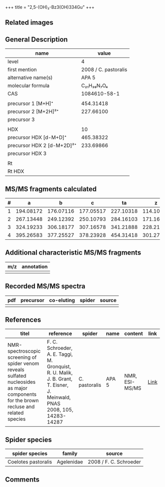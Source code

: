 +++
title = "2,5-(OH)₂-Bz3(OH)334Gu"
+++

## Related images

## General Description

| name                       | value                |
|----------------------------|----------------------|
| level                      | 4                    |
| first mention              | 2008 / C. pastoralis |
| alternative name(s)        | APA 5                |
| molecular formula          | C₂₁H₃₉N₇O₄           |
| CAS                        | 1084610-58-1         |
|                            |                      |
| precursor 1 [M+H]⁺         | 454.31418            |
| precursor 2 [M+2H]²⁺       | 227.66100            |
| precursor 3                |                      |
|                            |                      |
| HDX                        | 10                   |
| precursor HDX   [d-M+D]⁺   | 465.38322            |
| precursor HDX 2 [d-M+2D]²⁺ | 233.69866            |
| precursor HDX 3            |                      |
|                            |                      |
| Rt                         |                      |
| Rt HDX                     |                      |

## MS/MS fragments calculated

| # | a         | b         | c         | ta        | z         | y         | tz        |
|---|-----------|-----------|-----------|-----------|-----------|-----------|-----------|
| 1 | 194.08172 | 176.07116 | 177.05517 | 227.10318 | 114.10312 | 97.07657  | 131.12967 |
| 2 | 267.13448 | 249.12392 | 250.10793 | 284.16103 | 171.16097 | 154.13442 | 188.18752 |
| 3 | 324.19233 | 306.18177 | 307.16578 | 341.21888 | 228.21882 | 211.19227 | 261.24028 |
| 4 | 395.26583 | 377.25527 | 378.23928 | 454.31418 | 301.27158 | 284.24503 | 318.29813 |

## Additional characteristic MS/MS fragments

| m/z       | annotation |
|-----------|------------|
|           |            |

## Recorded MS/MS spectra

| pdf | precursor | co-eluting | spider    | source                              |
|-----|-----------|------------|-----------|-------------------------------------|
|     |           |            |           |                                     |

## References

| titel     | reference   | spider    | name   | content  | link |
|-----------|-------------|-----------|--------|----------|-----|
| NMR-spectroscopic screening of spider venom reveals sulfated nucleosides as major components for the brown recluse and related species| F. C. Schroeder, A. E. Taggi, M. Gronquist, R. U. Malik, J. B. Grant, T. Eisner, J. Meinwald, PNAS 2008, 105, 14283-14287 | C.  pastoralis | APA 5 | NMR, ESI-MS/MS | [Link](https://www.pnas.org/content/105/38/14283.abstract) |

## Spider species

| spider species      | family     | source                 |
|---------------------|------------|------------------------|
| Coelotes pastoralis | Agelenidae | 2008 / F. C. Schroeder |

## Comments